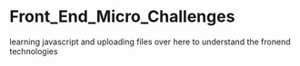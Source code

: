 # Front_End_Micro_Challenges
learning javascript and uploading files over here to understand the fronend technologies
